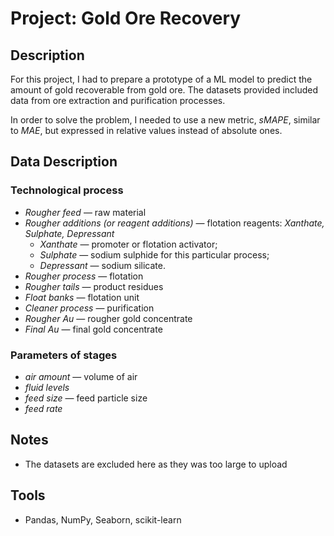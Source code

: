 # Project: Gold Ore Recovery

## Description

For this project, I had to prepare a prototype of a ML model to predict the amount of gold recoverable from gold ore. The datasets provided included data from ore extraction and purification processes.

In order to solve the problem, I needed to use a new metric, *sMAPE*, similar to *MAE*, but expressed in relative values instead of absolute ones.

## Data Description

### Technological process

* *Rougher feed* — raw material
* *Rougher additions (or reagent additions)* — flotation reagents: *Xanthate, Sulphate, Depressant*
    * *Xanthate* — promoter or flotation activator;
    * *Sulphate* — sodium sulphide for this particular process;
    * *Depressant* — sodium silicate.
* *Rougher process* — flotation
* *Rougher tails* — product residues
* *Float banks* — flotation unit
* *Cleaner process* — purification
* *Rougher Au* — rougher gold concentrate
* *Final Au* — final gold concentrate

### Parameters of stages

* *air amount* — volume of air
* *fluid levels*
* *feed size* — feed particle size
* *feed rate*

## Notes

* The datasets are excluded here as they was too large to upload

## Tools

* Pandas, NumPy, Seaborn, scikit-learn
